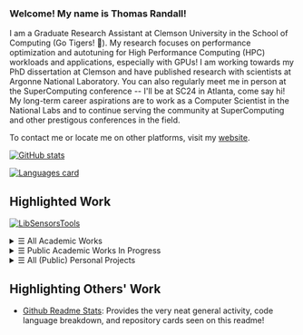 ### Welcome! My name is Thomas Randall!

I am a Graduate Research Assistant at Clemson University in the School of Computing (Go Tigers! 🐯).
My research focuses on performance optimization and autotuning for High Performance Computing (HPC) workloads and applications, especially with GPUs!
I am working towards my PhD dissertation at Clemson and have published research with scientists at Argonne National Laboratory.
You can also regularly meet me in person at the SuperComputing conference -- I'll be at SC24 in Atlanta, come say hi!
My long-term career aspirations are to work as a Computer Scientist in the National Labs and to continue serving the community at SuperComputing and other prestigous conferences in the field.

To contact me or locate me on other platforms, visit my [website](https://tlranda.github.io).

[![GitHub stats](https://github-readme-stats.vercel.app/api?username=tlranda&show_icons=true&include_all_commits=true&count_private=true&disable_animations=true&theme=github_dark)](https://github.com/tlranda?tab=repositories)

[![Languages card](https://github-readme-stats.vercel.app/api/top-langs?username=tlranda&layout=compact&theme=github_dark)](https://github.com/tlranda?tab=repositories)

## Highlighted Work

[![LibSensorsTools](https://github-readme-stats.vercel.app/api/pin?username=tlranda&repo=LibSensorsTools&show_owner=true&theme=github_dark)](https://github.com/tlranda/LibSensorsTools)

<details>
  <summary><samp>&#9776;</samp> All Academic Works</summary>

  [![LibSensorTools](https://github-readme-stats.vercel.app/api/pin?username=tlranda&repo=LibSensorsTools&show_owner=true&theme=github_dark)](https://github.com/tlranda/LibSensorsTools)

  [![GC-TLA](https://github-readme-stats.vercel.app/api/pin?username=tlranda&repo=GC_TLA&show_owner=true&theme=github_dark)](https://github.com/tlranda/GC_TLA)
  
  [![FULL-W2V](https://github-readme-stats.vercel.app/api/pin?username=tlranda&repo=FULL-W2V&show_owner=true&theme=github_dark)](https://github.com/tlranda/FULL-W2V)
    
  <!-- Removed until a non-illegal version can be shared publicly (not a valid redistributor of these works plz don't axe my github account) [![Papers](https://github-readme-stats.vercel.app/api/pin?username=tlranda&repo=Papers&show_owner=true&theme=github_dark)](https://github.com/tlranda/Papers) -->
  <!-- The Papers repository tracks my (more or less) current reading list as well as other papers I've looked into. Organization comes and goes here, but you're welcome to join me in reviewing these papers! -->

</details>

<details>
  <summary><samp>&#9776;</samp> Public Academic Works In Progress</summary>

  [![TetraGPU](https://github-readme-stats.vercel.app/api/pin?username=tlranda&repo=TetraGPU&show_owner=true&theme=github_dark)](https://github.com/tlranda/TetraGPU)

  [![GC-GNN](https://github-readme-stats.vercel.app/api/pin?username=tlranda&repo=GC_GNN&show_owner=true&theme=github_dark)](https://github.com/tlranda/GC_GNN)
</details>

<details>
  <summary><samp>&#9776;</samp> All (Public) Personal Projects</summary>
  These are fun things I ocassionally contribute to in my spare time.

  [![Personal Website](https://github-readme-stats.vercel.app/api/pin?username=tlranda&repo=tlranda.github.io&show_owner=true&theme=github_dark)](https://github.com/tlranda/tlranda.github.io)

  [![Knowledge](https://github-readme-stats.vercel.app/api/pin?username=tlranda&repo=Knowledge&show_owner=true&theme=github_dark)](https://github.com/tlranda/Knowledge)
  
  [![PiDay-MathCodeGolf](https://github-readme-stats.vercel.app/api/pin?username=tlranda&repo=PiDay-MathCodeGolf&show_owner=true&theme=github_dark)](https://github.com/tlranda/PiDay-MathCodeGolf)
  
  [![SpireArena](https://github-readme-stats.vercel.app/api/pin?username=tlranda&repo=SpireArena&show_owner=true&theme=github_dark)](https://github.com/tlranda/SpireArena)
  
  [![wordlePuzzles](https://github-readme-stats.vercel.app/api/pin?username=tlranda&repo=wordlePuzzles&show_owner=true&theme=github_dark)](https://github.com/tlranda/wordlePuzzles)
  
  <!-- Ahhh you're a sneaky raw-content viewer? These ones are private, but should become public in the future!!
  [![PyLatex](https://github-readme-stats.vercel.app/api/pin?username=tlranda&repo=PyLatex&show_owner=true&theme=github_dark)](https://github.com/tlranda/PyLatex)
  [![sts-modding](https://github-readme-stats.vercel.app/api/pin?username=tlranda&repo=sts-modding&show_owner=true&theme=github_dark)](https://github.com/tlranda/sts-modding)
  -->
</details>


## Highlighting Others' Work

* [Github Readme Stats](https://github.com/anuraghazra/github-readme-stats): Provides the very neat general activity, code language breakdown, and repository cards seen on this readme!

